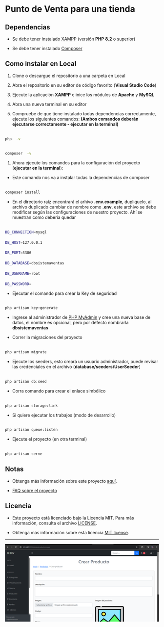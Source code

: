 # Punto de Venta para una tienda

## Dependencias

-  Se debe tener instalado [XAMPP](https://www.apachefriends.org/es/download.html "XAMPP") (versión **PHP** **8.2** o superior)

-  Se debe tener instalado [Composer](https://getcomposer.org/download/ "Composer")

  

## Como instalar en Local

1.  Clone  o  descargue  el  repositorio  a  una  carpeta  en  Local

  

1.  Abra  el  repositorio  en  su  editor  de  código  favorito  (**Visual  Studio  Code**)

  

1.  Ejecute  la  aplicación  **XAMPP**  e  inice  los  módulos  de  **Apache**  y  **MySQL**

  

1.  Abra  una  nueva  terminal  en  su  editor

  

1.  Compruebe  de  que  tiene  instalado  todas  dependencias  correctamente,  ejecute  los  siguientes  comandos:  **(Ambos  comandos  deberán  ejecutarse  correctamente  -  ejecutar  en  la  terminal)**

```bash

php  -v

```

```bash

composer  -v

```

  

1.  Ahora  ejecute  los  comandos  para  la  configuración  del  proyecto  (**ejecutar  en  la  terminal**):

  

-  Este comando nos va a instalar todas la dependencias de composer

```bash

composer install

```

-  En el directorio raíz encontrará el arhivo **.env.example**, dupliquelo, al archivo duplicado cambiar de nombre como **.env**, este archivo se debe modificar según las configuraciones de nuestro proyecto. Ahí se muestran como debería quedar

```bash

DB_CONNECTION=mysql

DB_HOST=127.0.0.1

DB_PORT=3306

DB_DATABASE=dbsistemaventas

DB_USERNAME=root

DB_PASSWORD=

```

-  Ejecutar el comando para crear la Key de seguridad

```bash

php artisan key:generate

```

-  Ingrese al administrador de [PHP MyAdmin](http://localhost/phpmyadmin/) y cree una nueva base de datos, el nombre es opcional, pero por defecto nombrarla **dbsistemaventas**

  

-  Correr la migraciones del proyecto

```bash

php artisan migrate

```

-  Ejecute los seeders, esto creará un usuario administrador, puede revisar las credenciales en el archivo (**database/seeders/UserSeeder**)

```bash

php artisan db:seed

```

-  Corra comando para crear el enlace simbólico

```bash

php artisan storage:link

```
-  Si quiere ejecutar los trabajos (modo de desarrollo)

```bash

php artisan queue:listen

```

  -  Ejecute el proyecto (en otra terminal)

```bash

php artisan serve

```

## Notas

-  Obtenga más información sobre este proyecto [aquí](https://universityproyectx.blogspot.com/2022/10/sistema-de-ventas-web-minersa-srl.html).

- [FAQ sobre el proyecto](https://universityproyectx.blogspot.com/2023/06/faq-sobre-el-sistema-de-ventas-de.html)

  

## Licencia

-  Este proyecto está licenciado bajo la Licencia MIT. Para más información, consulta el archivo [LICENSE](LICENSE).

-  Obtenga más información sobre esta licencia [MIT license](https://opensource.org/licenses/MIT).

  

------------

![Img](https://github.com/SakNoelCode/Imagenes_Proyectos/blob/master/sistema-ventas-captura.png)
